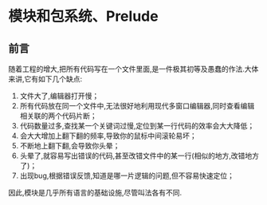 # 模块和包系统、Prelude

## 前言

随着工程的增大,把所有代码写在一个文件里面,是一件极其初等及愚蠢的作法.大体来讲,它有如下几个缺点:

1. 文件大了,编辑器打开慢；
2. 所有代码放在同一个文件中,无法很好地利用现代多窗口编辑器,同时查看编辑相关联的两个代码片断；
3. 代码数量过多,查找某一个关键词过慢,定位到某一行代码的效率会大大降低；
4. 会大大增加上翻下翻的频率,导致你的鼠标中间滚轮易坏；
5. 不断地上翻下翻,会导致你头晕；
6. 头晕了,就容易写出错误的代码,甚至改错文件中的某一行(相似的地方,改错地方了)；
7. 出现bug,根据错误反馈,知道是哪一片逻辑的问题,但不容易快速定位；

因此,模块是几乎所有语言的基础设施,尽管叫法各有不同.
